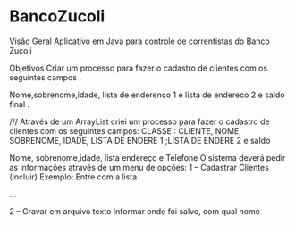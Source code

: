 # BancoZucoli

Visão Geral
Aplicativo em Java para controle de correntistas do Banco Zucoli 

Objetivos
Criar um processo para fazer o cadastro de clientes com os seguintes campos .

Nome,sobrenome,idade, lista de enderenço 1  e  lista de endereco 2  e  saldo final
.


///
Através de um ArrayList criei um processo para fazer o cadastro de clientes com os seguintes campos:
CLASSE :  CLIENTE, NOME, SOBRENOME, IDADE, LISTA DE ENDERE 1 ;LISTA DE ENDERE 2   e saldo 

Nome, sobrenome,idade, lista endereço  e Telefone 
O sistema deverá pedir as informações através de um menu de opções:
1 – Cadastrar Clientes (incluir) 
Exemplo:
Entre com a lista

...

2  – Gravar em arquivo texto
Informar onde foi salvo, com qual nome


